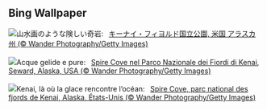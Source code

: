 ## Bing Wallpaper
![](https://www.bing.com/th?id=OHR.KenaiSpires_JA-JP1998460612_UHD.jpg&w=1000)山水画のような険しい奇岩:&nbsp;&ensp;[キーナイ・フィヨルド国立公園, 米国 アラスカ州 (© Wander Photography/Getty Images)](https://www.bing.com/th?id=OHR.KenaiSpires_JA-JP1998460612_UHD.jpg)
<br><br/>
![](https://www.bing.com/th?id=OHR.KenaiSpires_IT-IT1719586029_UHD.jpg&w=1000)Acque gelide e pure:&nbsp;&ensp;[Spire Cove nel Parco Nazionale dei Fiordi di Kenai, Seward, Alaska, USA (© Wander Photography/Getty Images)](https://www.bing.com/th?id=OHR.KenaiSpires_IT-IT1719586029_UHD.jpg)
<br><br/>
![](https://www.bing.com/th?id=OHR.KenaiSpires_FR-FR3080979017_UHD.jpg&w=1000)Kenai, là où la glace rencontre l’océan:&nbsp;&ensp;[Spire Cove, parc national des fjords de Kenai, Alaska, États-Unis (© Wander Photography/Getty Images)](https://www.bing.com/th?id=OHR.KenaiSpires_FR-FR3080979017_UHD.jpg)
<br><br/>
